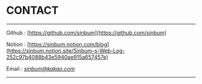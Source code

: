 # CONTACT

---

Github : [https://github.com/sinbum](https://github.com/sinbum)  

Notion : [https://sinbum.notion.com/blog](https://sinbum.notion.site/Sinbum-s-Web-Log-252c97b4088b43e5940ae915a657457e)  

Email : [*sinbum@kakao.com*](mailto://sinbum@kakao.com)

---
